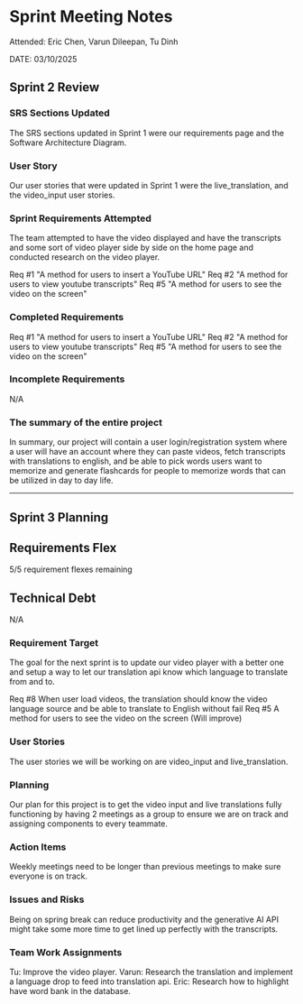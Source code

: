 # Sprint Meeting Notes

Attended: Eric Chen, Varun Dileepan, Tu Dinh

DATE: 03/10/2025 


## Sprint 2 Review

### SRS Sections Updated

The SRS sections updated in Sprint 1 were our requirements page and the Software Architecture Diagram. 

### User Story

Our user stories that were updated in Sprint 1 were the live_translation, and the video_input user stories.

### Sprint Requirements Attempted

The team attempted to have the video displayed and have the transcripts and some sort of video player side by side on the home page and conducted research on the video player.

Req #1 "A method for users to insert a YouTube URL"
Req #2 "A method for users to view youtube transcripts"
Req #5  "A method for users to see the video on the screen"

### Completed Requirements

Req #1 "A method for users to insert a YouTube URL"
Req #2 "A method for users to view youtube transcripts"
Req #5  "A method for users to see the video on the screen"

### Incomplete Requirements

N/A

### The summary of the entire project

In summary, our project will contain a user login/registration system where a user will have an account where they can paste videos, fetch transcripts with translations to english, and be able to pick words users want to memorize and generate flashcards for people to memorize words that can be utilized in day to day life. 

***

## Sprint 3 Planning

## Requirements Flex

5/5 requirement flexes remaining

## Technical Debt
N/A 

### Requirement Target
The goal for the next sprint is to update our video player with a better one and setup a way to let our translation api know which language to translate from and to.

Req #8 When user load videos, the translation should know the video language source and be able to translate to English without fail
Req #5 A method for users to see the video on the screen (Will improve)

### User Stories
The user stories we will be working on are video_input and live_translation.

### Planning
Our plan for this project is to get the video input and live translations fully functioning by having 2 meetings as a group to ensure we are on track and assigning components to every teammate.

### Action Items
Weekly meetings need to be longer than previous meetings to make sure everyone is on track.

### Issues and Risks
Being on spring break can reduce productivity and the generative AI API might take some more time to get lined up perfectly with the transcripts.

### Team Work Assignments
Tu: Improve the video player.
Varun: Research the translation and implement a language drop to feed into translation api.
Eric: Research how to highlight have word bank in the database. 
